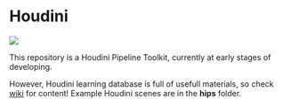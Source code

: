 # Houdini
![](https://c1.staticflickr.com/1/865/26558997907_fbcb313dfc_o.gif)

This repository is a Houdini Pipeline Toolkit, currently at early stages of developing.

However, Houdini learning database is full of usefull materials, so check [wiki](https://github.com/kiryha/Houdini/wiki) for content!
Example Houdini scenes are in the **hips** folder.
